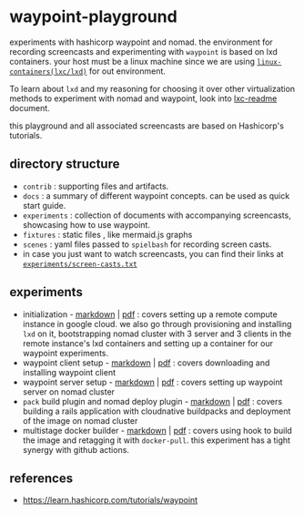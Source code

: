 # waypoint-playground

experiments with hashicorp waypoint and nomad. 
the environment for recording screencasts and experimenting with `waypoint` is based on lxd containers. 
your host must be a linux machine since we are using [`linux-containers(lxc/lxd)`](https://linuxcontainers.org) for out environment.

To learn about `lxd` and my reasoning for choosing it over other virtualization methods to experiment with nomad and waypoint, look into [lxc-readme](contrib/lxc/README.md) document.

this playground and all associated screencasts are based on Hashicorp's tutorials.

## directory structure

- `contrib` : supporting files and artifacts.
- `docs` : a summary of different waypoint concepts. can be used as quick start guide.
- `experiments` : collection of documents with accompanying screencasts, showcasing how to use waypoint.
- `fixtures` : static files , like mermaid.js graphs
- `scenes` : yaml files passed to `spielbash` for recording screen casts.
- in case you just want to watch screencasts, you can find their links at [`experiments/screen-casts.txt`](experiments/screen-casts.txt) 

## experiments

- initialization - [markdown](experiments/00-remote-environment-init/README.md) | [pdf](experiments/00-remote-environment-init/README.pdf) : covers setting up a remote compute instance in google cloud. we also go through provisioning and installing `lxd` on it, bootstrapping nomad cluster with 3 server and 3 clients in the remote instance's lxd containers and setting up a container for our waypoint experiments.
- waypoint client setup - [markdown](experiments/01-client-installation/README.md) | [pdf](experiments/01-client-installation/README.pdf) : covers downloading and installing waypoint client
- waypoint server setup - [markdown](experiments/02-server-installation/README.md) | [pdf](experiments/02-server-installation/README.pdf) : covers setting up waypoint server on nomad cluster
- `pack` build plugin and nomad deploy plugin - [markdown](experiments/03-cloud-native-buildpack-deployment/README.md) | [pdf](experiments/03-cloud-native-buildpack-deployment/README.pdf) : covers building a rails application with cloudnative buildpacks and deployment of the image on nomad cluster
- multistage docker builder - [markdown](experiments/04-multistage-dockerfile-deploymentt/README.md) | [pdf](experiments/04-multistage-dockerfile-deployment/README.pdf) : covers using hook to build the image and retagging it with `docker-pull`. this experiment has a tight synergy with github actions.

## references

- https://learn.hashicorp.com/tutorials/waypoint
